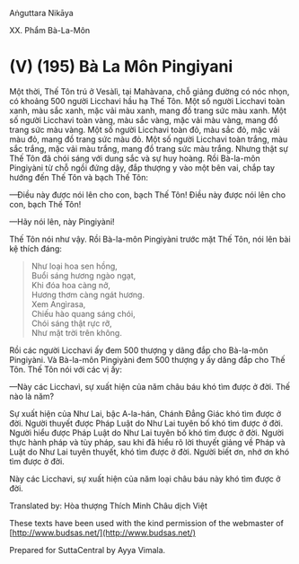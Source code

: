 Aṅguttara Nikāya

XX. Phẩm Bà-La-Môn

# (V) (195) Bà La Môn Pingiyani

Một thời, Thế Tôn trú ở Vesàlì, tại Mahàvana, chỗ giảng đường có nóc nhọn, có khoảng 500 người Licchavi hầu hạ Thế Tôn. Một số người Licchavi toàn xanh, màu sắc xanh, mặc vải màu xanh, mang đồ trang sức màu xanh. Một số người Licchavi toàn vàng, màu sắc vàng, mặc vải màu vàng, mang đồ trang sức màu vàng. Một số người Licchavi toàn đỏ, màu sắc đỏ, mặc vải màu đỏ, mang đồ trang sức màu đỏ. Một số người Licchavi toàn trắng, màu sắc trắng, mặc vải màu trắng, mang đồ trang sức màu trắng. Nhưng thật sự Thế Tôn đã chói sáng với dung sắc và sự huy hoàng. Rồi Bà-la-môn Pingiyàni từ chỗ ngồi đứng dậy, đắp thượng y vào một bên vai, chắp tay hướng đến Thế Tôn và bạch Thế Tôn:

—Ðiều này được nói lên cho con, bạch Thế Tôn! Ðiều này được nói lên cho con, bạch Thế Tôn!

—Hãy nói lên, này Pingiyàni!

Thế Tôn nói như vậy. Rồi Bà-la-môn Pingiyàni trước mặt Thế Tôn, nói lên bài kệ thích đáng:

> Như loại hoa sen hồng,  
> Buổi sáng hương ngào ngạt,  
> Khi đóa hoa càng nở,  
> Hương thơm càng ngát hương.  
> Xem Angìrasa,  
> Chiếu hào quang sáng chói,  
> Chói sáng thật rực rỡ,  
> Như mặt trời trên không.

Rồi các người Licchavi ấy đem 500 thượng y dâng đắp cho Bà-la-môn Pingiyàni. Và Bà-la-môn Pingiyàni đem 500 thượng y ấy dâng đắp cho Thế Tôn. Thế Tôn nói với các vị ấy:

—Này các Licchavì, sự xuất hiện của năm châu báu khó tìm được ở đời. Thế nào là năm?

Sự xuất hiện của Như Lai, bậc A-la-hán, Chánh Ðẳng Giác khó tìm được ở đời. Người thuyết được Pháp Luật do Như Lai tuyên bố khó tìm được ở đời. Người hiểu được Pháp Luật do Như Lai tuyên bố khó tìm được ở đời. Người thực hành pháp và tùy pháp, sau khi đã hiểu rõ lời thuyết giảng về Pháp và Luật do Như Lai tuyên thuyết, khó tìm được ở đời. Người biết ơn, nhớ ơn khó tìm được ở đời.

Này các Licchavi, sự xuất hiện của năm loại châu báu này khó tìm được ở đời.

Translated by: Hòa thượng Thích Minh Châu dịch Việt

These texts have been used with the kind permission of the webmaster of [http://www.budsas.net/](http://www.budsas.net/)

Prepared for SuttaCentral by Ayya Vimala.